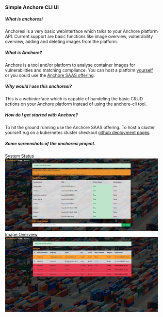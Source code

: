 ### Simple Anchore CLI UI

##### What is anchoresi
Anchoresi is a very basic webinterface which talks to your Anchore platform API.
Current support are basic functions like image overview, vulnerability overview, adding and deleting images from the platform.

##### What is Anchore?
Anchore is a tool and/or platform to analyse container images for vulnerabilities and matching compliance.
You can host a platform [yourself][anchore github ref] or you could use the [Anchore SAAS offering][anchore saas ref].

##### Why would I use this anchoresi?
This is a webinterface which is capable of handeling the basic CRUD actions on your Anchore platform instead of using the anchore-cli tool. 

##### How do I get started with Anchore?
To hit the ground running use the Anchore SAAS offering. To host a cluster yourself e.g on a kubernetes cluster checkout [github deployment pages][anchore github ref].

##### Some screenshots of the anchoresi project.
<u>System Status</u>
![alt text](https://github.com/pblaas/anchoresi/blob/master/AnchoreUI-screenshot1.png "System status")
<u>Image Overview</u>
![alt text](https://github.com/pblaas/anchoresi/blob/master/AnchoreUI-screenshot2.png "Image overview")


[anchore saas ref]: https://anchore.com/
[anchore github ref]: https://github.com/anchore/anchore_deployment
